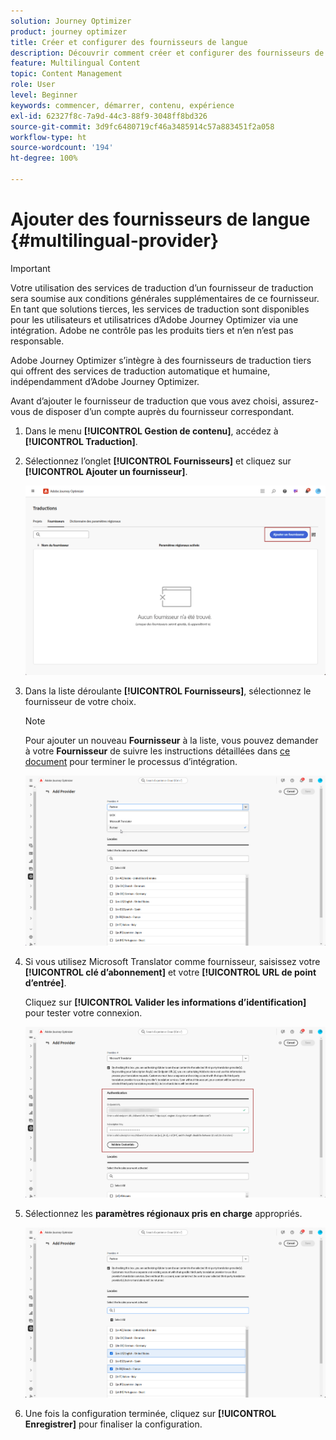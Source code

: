 ```yaml
---
solution: Journey Optimizer
product: journey optimizer
title: Créer et configurer des fournisseurs de langue
description: Découvrir comment créer et configurer des fournisseurs de langue dans Journey Optimizer
feature: Multilingual Content
topic: Content Management
role: User
level: Beginner
keywords: commencer, démarrer, contenu, expérience
exl-id: 62327f8c-7a9d-44c3-88f9-3048ff8bd326
source-git-commit: 3d9fc6480719cf46a3485914c57a883451f2a058
workflow-type: ht
source-wordcount: '194'
ht-degree: 100%

---
```


# Ajouter des fournisseurs de langue {#multilingual-provider}

>[!IMPORTANT]
>
> Votre utilisation des services de traduction d’un fournisseur de traduction sera soumise aux conditions générales supplémentaires de ce fournisseur. En tant que solutions tierces, les services de traduction sont disponibles pour les utilisateurs et utilisatrices d’Adobe Journey Optimizer via une intégration. Adobe ne contrôle pas les produits tiers et n’en n’est pas responsable.

Adobe Journey Optimizer s’intègre à des fournisseurs de traduction tiers qui offrent des services de traduction automatique et humaine, indépendamment d’Adobe Journey Optimizer.

Avant d’ajouter le fournisseur de traduction que vous avez choisi, assurez-vous de disposer d’un compte auprès du fournisseur correspondant.

1. Dans le menu **[!UICONTROL Gestion de contenu]**, accédez à **[!UICONTROL Traduction]**.

1. Sélectionnez l’onglet **[!UICONTROL Fournisseurs]** et cliquez sur **[!UICONTROL Ajouter un fournisseur]**.

   ![](assets/provider_1.png)

1. Dans la liste déroulante **[!UICONTROL Fournisseurs]**, sélectionnez le fournisseur de votre choix.

   >[!NOTE]
   >
   >Pour ajouter un nouveau **Fournisseur** à la liste, vous pouvez demander à votre **Fournisseur** de suivre les instructions détaillées dans [ce document](https://developer.adobe.com/gcs/partner/) pour terminer le processus d’intégration.

   ![](assets/provider_2.png)

1. Si vous utilisez Microsoft Translator comme fournisseur, saisissez votre **[!UICONTROL clé d’abonnement]** et votre **[!UICONTROL URL de point d’entrée]**.

   Cliquez sur **[!UICONTROL Valider les informations d’identification]** pour tester votre connexion.

   ![](assets/provider_3.png)

1. Sélectionnez les **paramètres régionaux pris en charge** appropriés.

   ![](assets/provider_4.png)

1. Une fois la configuration terminée, cliquez sur **[!UICONTROL Enregistrer]** pour finaliser la configuration.
